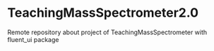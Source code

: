 # TeachingMassSpectrometer2.0
Remote repository about project of TeachingMassSpectrometer with fluent_ui package
